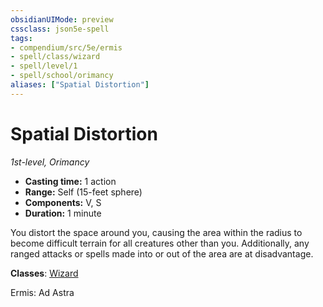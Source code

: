 ```yaml
---
obsidianUIMode: preview
cssclass: json5e-spell
tags:
- compendium/src/5e/ermis
- spell/class/wizard
- spell/level/1
- spell/school/orimancy
aliases: ["Spatial Distortion"]
---
```

# Spatial Distortion
*1st-level, Orimancy*  

- **Casting time:** 1 action
- **Range:** Self (15-feet sphere)
- **Components:** V, S
- **Duration:** 1 minute

You distort the space around you, causing the area within the radius to become difficult terrain for all creatures other than you. Additionally, any ranged attacks or spells made into or out of the area are at disadvantage.

**Classes**: [Wizard](../../5e-compendium/classes/wizard.md#)

Ermis: Ad Astra